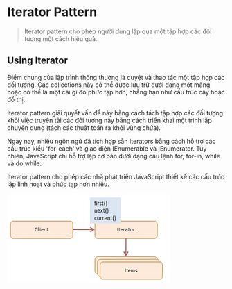 # Iterator Pattern

> Iterator pattern cho phép người dùng lặp qua một tập hợp các đối tượng một cách hiệu quả.

## Using Iterator

Điểm chung của lập trình thông thường là duyệt và thao tác một tập hợp các đối tượng. Các collections này có thể được lưu trữ dưới dạng một mảng hoặc có thể là một cái gì đó phức tạp hơn, chẳng hạn như cấu trúc cây hoặc đồ thị.

Iterator pattern giải quyết vấn đề này bằng cách tách tập hợp các đối tượng khỏi việc truyền tải các đối tượng này bằng cách triển khai một trình lặp chuyên dụng (tách các thuật toán ra khỏi vùng chứa).

Ngày nay, nhiều ngôn ngữ đã tích hợp sẵn Iterators bằng cách hỗ trợ các cấu trúc kiểu 'for-each' và giao diện IEnumerable và IEnumerator. Tuy nhiên, JavaScript chỉ hỗ trợ lặp cơ bản dưới dạng câu lệnh for, for-in, while và do while.

Iterator pattern cho phép các nhà phát triển JavaScript thiết kế các cấu trúc lặp linh hoạt và phức tạp hơn nhiều.

![javascript-iterator.jpg](javascript-iterator.jpg)
